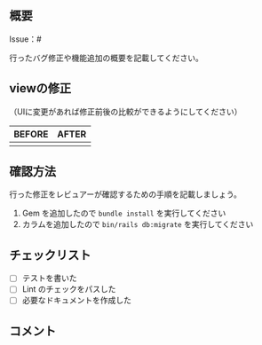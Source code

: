 ## 概要
Issue：#


行ったバグ修正や機能追加の概要を記載してください。

## viewの修正
（UIに変更があれば修正前後の比較ができるようにしてください）

| BEFORE | AFTER |
|--------|-------|
|        |       |

## 確認方法

行った修正をレビュアーが確認するための手順を記載しましょう。

1. Gem を追加したので `bundle install` を実行してください
2. カラムを追加したので `bin/rails db:migrate` を実行してください

## チェックリスト

- [ ] テストを書いた
- [ ] Lint のチェックをパスした
- [ ] 必要なドキュメントを作成した

## コメント
